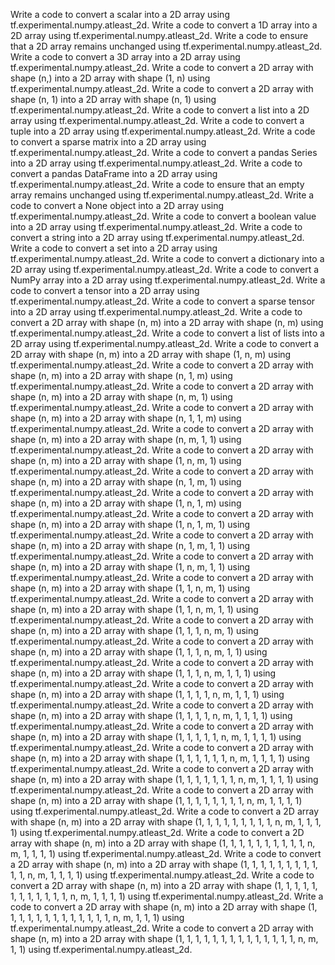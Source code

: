 Write a code to convert a scalar into a 2D array using tf.experimental.numpy.atleast_2d.
Write a code to convert a 1D array into a 2D array using tf.experimental.numpy.atleast_2d.
Write a code to ensure that a 2D array remains unchanged using tf.experimental.numpy.atleast_2d.
Write a code to convert a 3D array into a 2D array using tf.experimental.numpy.atleast_2d.
Write a code to convert a 2D array with shape (n,) into a 2D array with shape (1, n) using tf.experimental.numpy.atleast_2d.
Write a code to convert a 2D array with shape (n, 1) into a 2D array with shape (n, 1) using tf.experimental.numpy.atleast_2d.
Write a code to convert a list into a 2D array using tf.experimental.numpy.atleast_2d.
Write a code to convert a tuple into a 2D array using tf.experimental.numpy.atleast_2d.
Write a code to convert a sparse matrix into a 2D array using tf.experimental.numpy.atleast_2d.
Write a code to convert a pandas Series into a 2D array using tf.experimental.numpy.atleast_2d.
Write a code to convert a pandas DataFrame into a 2D array using tf.experimental.numpy.atleast_2d.
Write a code to ensure that an empty array remains unchanged using tf.experimental.numpy.atleast_2d.
Write a code to convert a None object into a 2D array using tf.experimental.numpy.atleast_2d.
Write a code to convert a boolean value into a 2D array using tf.experimental.numpy.atleast_2d.
Write a code to convert a string into a 2D array using tf.experimental.numpy.atleast_2d.
Write a code to convert a set into a 2D array using tf.experimental.numpy.atleast_2d.
Write a code to convert a dictionary into a 2D array using tf.experimental.numpy.atleast_2d.
Write a code to convert a NumPy array into a 2D array using tf.experimental.numpy.atleast_2d.
Write a code to convert a tensor into a 2D array using tf.experimental.numpy.atleast_2d.
Write a code to convert a sparse tensor into a 2D array using tf.experimental.numpy.atleast_2d.
Write a code to convert a 2D array with shape (n, m) into a 2D array with shape (n, m) using tf.experimental.numpy.atleast_2d.
Write a code to convert a list of lists into a 2D array using tf.experimental.numpy.atleast_2d.
Write a code to convert a 2D array with shape (n, m) into a 2D array with shape (1, n, m) using tf.experimental.numpy.atleast_2d.
Write a code to convert a 2D array with shape (n, m) into a 2D array with shape (n, 1, m) using tf.experimental.numpy.atleast_2d.
Write a code to convert a 2D array with shape (n, m) into a 2D array with shape (n, m, 1) using tf.experimental.numpy.atleast_2d.
Write a code to convert a 2D array with shape (n, m) into a 2D array with shape (n, 1, 1, m) using tf.experimental.numpy.atleast_2d.
Write a code to convert a 2D array with shape (n, m) into a 2D array with shape (n, m, 1, 1) using tf.experimental.numpy.atleast_2d.
Write a code to convert a 2D array with shape (n, m) into a 2D array with shape (1, n, m, 1) using tf.experimental.numpy.atleast_2d.
Write a code to convert a 2D array with shape (n, m) into a 2D array with shape (n, 1, m, 1) using tf.experimental.numpy.atleast_2d.
Write a code to convert a 2D array with shape (n, m) into a 2D array with shape (1, n, 1, m) using tf.experimental.numpy.atleast_2d.
Write a code to convert a 2D array with shape (n, m) into a 2D array with shape (1, n, 1, m, 1) using tf.experimental.numpy.atleast_2d.
Write a code to convert a 2D array with shape (n, m) into a 2D array with shape (n, 1, m, 1, 1) using tf.experimental.numpy.atleast_2d.
Write a code to convert a 2D array with shape (n, m) into a 2D array with shape (1, n, m, 1, 1) using tf.experimental.numpy.atleast_2d.
Write a code to convert a 2D array with shape (n, m) into a 2D array with shape (1, 1, n, m, 1) using tf.experimental.numpy.atleast_2d.
Write a code to convert a 2D array with shape (n, m) into a 2D array with shape (1, 1, n, m, 1, 1) using tf.experimental.numpy.atleast_2d.
Write a code to convert a 2D array with shape (n, m) into a 2D array with shape (1, 1, 1, n, m, 1) using tf.experimental.numpy.atleast_2d.
Write a code to convert a 2D array with shape (n, m) into a 2D array with shape (1, 1, 1, n, m, 1, 1) using tf.experimental.numpy.atleast_2d.
Write a code to convert a 2D array with shape (n, m) into a 2D array with shape (1, 1, 1, n, m, 1, 1, 1) using tf.experimental.numpy.atleast_2d.
Write a code to convert a 2D array with shape (n, m) into a 2D array with shape (1, 1, 1, 1, n, m, 1, 1, 1) using tf.experimental.numpy.atleast_2d.
Write a code to convert a 2D array with shape (n, m) into a 2D array with shape (1, 1, 1, 1, n, m, 1, 1, 1, 1) using tf.experimental.numpy.atleast_2d.
Write a code to convert a 2D array with shape (n, m) into a 2D array with shape (1, 1, 1, 1, 1, n, m, 1, 1, 1, 1) using tf.experimental.numpy.atleast_2d.
Write a code to convert a 2D array with shape (n, m) into a 2D array with shape (1, 1, 1, 1, 1, 1, n, m, 1, 1, 1, 1) using tf.experimental.numpy.atleast_2d.
Write a code to convert a 2D array with shape (n, m) into a 2D array with shape (1, 1, 1, 1, 1, 1, 1, n, m, 1, 1, 1, 1) using tf.experimental.numpy.atleast_2d.
Write a code to convert a 2D array with shape (n, m) into a 2D array with shape (1, 1, 1, 1, 1, 1, 1, 1, n, m, 1, 1, 1, 1) using tf.experimental.numpy.atleast_2d.
Write a code to convert a 2D array with shape (n, m) into a 2D array with shape (1, 1, 1, 1, 1, 1, 1, 1, 1, n, m, 1, 1, 1, 1) using tf.experimental.numpy.atleast_2d.
Write a code to convert a 2D array with shape (n, m) into a 2D array with shape (1, 1, 1, 1, 1, 1, 1, 1, 1, 1, n, m, 1, 1, 1, 1) using tf.experimental.numpy.atleast_2d.
Write a code to convert a 2D array with shape (n, m) into a 2D array with shape (1, 1, 1, 1, 1, 1, 1, 1, 1, 1, 1, n, m, 1, 1, 1, 1) using tf.experimental.numpy.atleast_2d.
Write a code to convert a 2D array with shape (n, m) into a 2D array with shape (1, 1, 1, 1, 1, 1, 1, 1, 1, 1, 1, 1, n, m, 1, 1, 1, 1) using tf.experimental.numpy.atleast_2d.
Write a code to convert a 2D array with shape (n, m) into a 2D array with shape (1, 1, 1, 1, 1, 1, 1, 1, 1, 1, 1, 1, 1, n, m, 1, 1, 1) using tf.experimental.numpy.atleast_2d.
Write a code to convert a 2D array with shape (n, m) into a 2D array with shape (1, 1, 1, 1, 1, 1, 1, 1, 1, 1, 1, 1, 1, 1, n, m, 1, 1) using tf.experimental.numpy.atleast_2d.